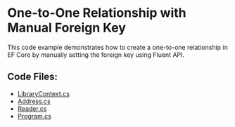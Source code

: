 # One-to-One Relationship with Manual Foreign Key

This code example demonstrates how to create a one-to-one relationship in EF Core by manually setting the foreign key using Fluent API.

## Code Files:
- [LibraryContext.cs](LibraryContext.cs)
- [Address.cs](../shared/Address.cs)
- [Reader.cs](../shared/Reader.cs)
- [Program.cs](../shared/Program.cs)